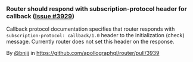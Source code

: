 ### Router should respond with subscription-protocol header for callback ([Issue #3929](https://github.com/apollographql/router/issues/3929))

Callback protocol documentation specifies that router responds with `subscription-protocol: callback/1.0` header to the initialization (check) message. Currently router does not set this header on the response.

By [@bnjjj](https://github.com/bnjjj) in https://github.com/apollographql/router/pull/3939